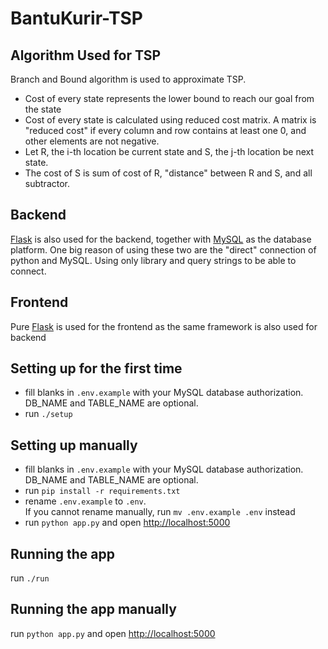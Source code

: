 # BantuKurir-TSP

## Algorithm Used for TSP

Branch and Bound algorithm is used to approximate TSP.

- Cost of every state represents the lower bound to reach our goal from the state
- Cost of every state is calculated using reduced cost matrix.
  A matrix is "reduced cost" if every column and row contains at least one 0, and other elements are not negative.
- Let R, the i-th location be current state and S, the j-th location be next state.
- The cost of S is sum of cost of R, "distance" between R and S, and all subtractor.

## Backend

[Flask](https://flask.palletsprojects.com/en/2.0.x/) is also used for the backend, together with [MySQL](https://www.mysql.com/) as the database platform.
One big reason of using these two are the "direct" connection of python and MySQL. Using only library and query strings to be able to connect.

## Frontend

Pure [Flask](https://flask.palletsprojects.com/en/2.0.x/) is used for the frontend as the same framework is also used for backend

## Setting up for the first time

- fill blanks in `.env.example` with your MySQL database authorization. DB_NAME and TABLE_NAME are optional.
- run `./setup`

## Setting up manually

- fill blanks in `.env.example` with your MySQL database authorization. DB_NAME and TABLE_NAME are optional.
- run `pip install -r requirements.txt`
- rename `.env.example` to `.env`. \
  If you cannot rename manually, run `mv .env.example .env` instead
- run `python app.py` and open [http://localhost:5000](http://localhost:5000)

## Running the app

run `./run`

## Running the app manually

run `python app.py` and open [http://localhost:5000](http://localhost:5000)
